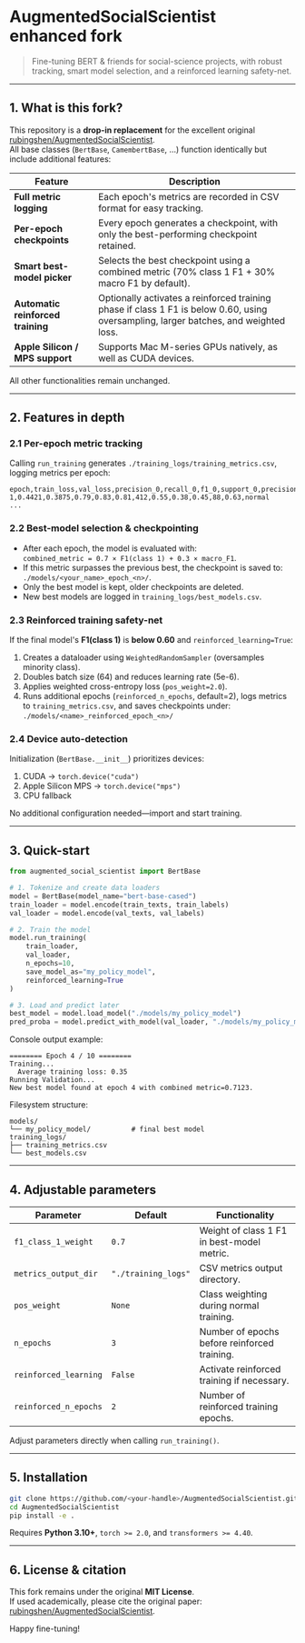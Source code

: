 # AugmentedSocialScientist enhanced fork

> Fine-tuning BERT & friends for social-science projects, with robust tracking, smart model selection, and a reinforced learning safety-net.

---

## 1. What is this fork?

This repository is a **drop-in replacement** for the excellent original [rubingshen/AugmentedSocialScientist](https://github.com/rubingshen/AugmentedSocialScientist).  
All base classes (`BertBase`, `CamembertBase`, …) function identically but include additional features:

| Feature | Description |
|---------|-------------|
| **Full metric logging** | Each epoch's metrics are recorded in CSV format for easy tracking. |
| **Per-epoch checkpoints** | Every epoch generates a checkpoint, with only the best-performing checkpoint retained. |
| **Smart best-model picker** | Selects the best checkpoint using a combined metric (70% class 1 F1 + 30% macro F1 by default). |
| **Automatic reinforced training** | Optionally activates a reinforced training phase if class 1 F1 is below 0.60, using oversampling, larger batches, and weighted loss. |
| **Apple Silicon / MPS support** | Supports Mac M-series GPUs natively, as well as CUDA devices. |

All other functionalities remain unchanged.

---

## 2. Features in depth

### 2.1 Per-epoch metric tracking

Calling `run_training` generates `./training_logs/training_metrics.csv`, logging metrics per epoch:

```csv
epoch,train_loss,val_loss,precision_0,recall_0,f1_0,support_0,precision_1,recall_1,f1_1,support_1,macro_f1,reinforced_phase
1,0.4421,0.3875,0.79,0.83,0.81,412,0.55,0.38,0.45,88,0.63,normal
...
```

### 2.2 Best-model selection & checkpointing

- After each epoch, the model is evaluated with:  
  `combined_metric = 0.7 × F1(class 1) + 0.3 × macro_F1`.
- If this metric surpasses the previous best, the checkpoint is saved to:  
  `./models/<your_name>_epoch_<n>/`.
- Only the best model is kept, older checkpoints are deleted.
- New best models are logged in `training_logs/best_models.csv`.

### 2.3 Reinforced training safety-net

If the final model's **F1(class 1)** is **below 0.60** and `reinforced_learning=True`:

1. Creates a dataloader using `WeightedRandomSampler` (oversamples minority class).
2. Doubles batch size (64) and reduces learning rate (5e-6).
3. Applies weighted cross-entropy loss (`pos_weight=2.0`).
4. Runs additional epochs (`reinforced_n_epochs`, default=2), logs metrics to `training_metrics.csv`, and saves checkpoints under:  
   `./models/<name>_reinforced_epoch_<n>/`

### 2.4 Device auto-detection

Initialization (`BertBase.__init__`) prioritizes devices:

1. CUDA → `torch.device("cuda")`
2. Apple Silicon MPS → `torch.device("mps")`
3. CPU fallback

No additional configuration needed—import and start training.

---

## 3. Quick-start

```python
from augmented_social_scientist import BertBase

# 1. Tokenize and create data loaders
model = BertBase(model_name="bert-base-cased")
train_loader = model.encode(train_texts, train_labels)
val_loader = model.encode(val_texts, val_labels)

# 2. Train the model
model.run_training(
    train_loader,
    val_loader,
    n_epochs=10,
    save_model_as="my_policy_model",
    reinforced_learning=True
)

# 3. Load and predict later
best_model = model.load_model("./models/my_policy_model")
pred_proba = model.predict_with_model(val_loader, "./models/my_policy_model")
```

Console output example:

```
======== Epoch 4 / 10 ========
Training...
  Average training loss: 0.35
Running Validation...
New best model found at epoch 4 with combined metric=0.7123.
```

Filesystem structure:

```
models/
└── my_policy_model/          # final best model
training_logs/
├── training_metrics.csv
└── best_models.csv
```

---

## 4. Adjustable parameters

| Parameter | Default | Functionality |
|-----------|---------|---------------|
| `f1_class_1_weight` | `0.7` | Weight of class 1 F1 in best-model metric. |
| `metrics_output_dir` | `"./training_logs"` | CSV metrics output directory. |
| `pos_weight` | `None` | Class weighting during normal training. |
| `n_epochs` | `3` | Number of epochs before reinforced training. |
| `reinforced_learning` | `False` | Activate reinforced training if necessary. |
| `reinforced_n_epochs` | `2` | Number of reinforced training epochs. |

Adjust parameters directly when calling `run_training()`.

---

## 5. Installation

```bash
git clone https://github.com/<your-handle>/AugmentedSocialScientist.git
cd AugmentedSocialScientist
pip install -e .
```

Requires **Python 3.10+**, `torch >= 2.0`, and `transformers >= 4.40`.

---

## 6. License & citation

This fork remains under the original **MIT License**.  
If used academically, please cite the original paper: [rubingshen/AugmentedSocialScientist](https://github.com/rubingshen/AugmentedSocialScientist).

Happy fine-tuning!
